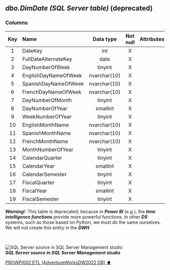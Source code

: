 ## **_dbo.DimDate (SQL Server table)_** (deprecated)  

### Columns   

| Key	| Name                  | Data type    | Not null | Attributes | References            | Description   |
| :-: | :-------------------- | :----------: | :------: | :--------- | :-------------------- | :------------ |
| 1   | DateKey               | int          | X        |            |                       | PK            |
| 2   | FullDateAlternateKey  | date         | X        |            |                       |               |
| 3   | DayNumberOfWeek       | tinyint      | X        |            |                       |               |
| 4   | EnglishDayNameOfWeek  | nvarchar(10) | X        |            |                       |               |
| 5   | SpanishDayNameOfWeek  | nvarchar(10) | X        |            |                       |               |
| 6   | FrenchDayNameOfWeek   | nvarchar(10) | X        |            |                       |               |
| 7   | DayNumberOfMonth      | tinyint      | X        |            |                       |               |
| 8   | DayNumberOfYear       | smallint     | X        |            |                       |               |
| 9   | WeekNumberOfYear      | tinyint      | X        |            |                       |               |
| 10  | EnglishMonthName      | nvarchar(10) | X        |            |                       |               |
| 11  | SpanishMonthName      | nvarchar(10) | X        |            |                       |               |
| 12  | FrenchMonthName       | nvarchar(10) | X        |            |                       |               |
| 13  | MonthNumberOfYear     | tinyint      | X        |            |                       |               |
| 14  | CalendarQuarter       | tinyint      | X        |            |                       |               |
| 15  | CalendarYear          | smallint     | X        |            |                       |               |	
| 16  | CalendarSemester      | tinyint      | X        |            |                       |               |
| 17  | FiscalQuarter         | tinyint      | X        |            |                       |               |
| 18  | FiscalYear            | smallint     | X        |            |                       |               |
| 19  | FiscalSemester        | tinyint      | X        |            |                       |               |

**_Warning_**!: This table is deprecated, because in **_Power BI_** (e.g.), the **_time intelligence functions_** provide more powerful functions. In other **_DS_** systems, such as those based on Python, we must do the same ourselves. We will not create this entity in the **_DWH_**

   <p><br></p>  

![SQL Server source in SQL Server Management studio](https://i.imgur.com/4LEOXd3.png)  
**_SQL Server source in SQL Server Management studio_**  

[PROWPI002 ETL (AdventureWorksDW2022 DB) :arrow_up:](prowpi002_etl_adventureworksdw2022_db.md)